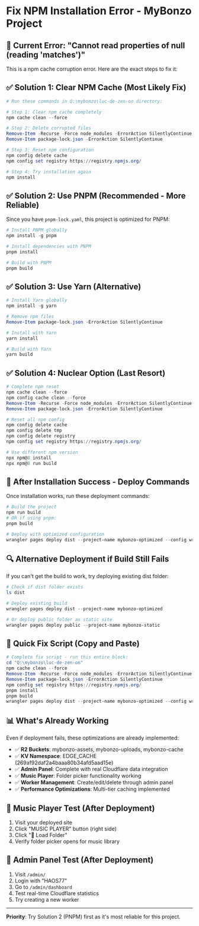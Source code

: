 # Fix NPM Installation Error - MyBonzo Project

## 🚨 Current Error: "Cannot read properties of null (reading 'matches')"

This is a npm cache corruption error. Here are the exact steps to fix it:

## ✅ Solution 1: Clear NPM Cache (Most Likely Fix)

```powershell
# Run these commands in Q:\mybonzo\luc-de-zen-on directory:

# Step 1: Clear npm cache completely
npm cache clean --force

# Step 2: Delete corrupted files
Remove-Item -Recurse -Force node_modules -ErrorAction SilentlyContinue
Remove-Item package-lock.json -ErrorAction SilentlyContinue

# Step 3: Reset npm configuration
npm config delete cache
npm config set registry https://registry.npmjs.org/

# Step 4: Try installation again
npm install
```

## ✅ Solution 2: Use PNPM (Recommended - More Reliable)

Since you have `pnpm-lock.yaml`, this project is optimized for PNPM:

```powershell
# Install PNPM globally
npm install -g pnpm

# Install dependencies with PNPM
pnpm install

# Build with PNPM
pnpm build
```

## ✅ Solution 3: Use Yarn (Alternative)

```powershell
# Install Yarn globally
npm install -g yarn

# Remove npm files
Remove-Item package-lock.json -ErrorAction SilentlyContinue

# Install with Yarn
yarn install

# Build with Yarn
yarn build
```

## ✅ Solution 4: Nuclear Option (Last Resort)

```powershell
# Complete npm reset
npm cache clean --force
npm config cache clean --force
Remove-Item -Recurse -Force node_modules -ErrorAction SilentlyContinue
Remove-Item package-lock.json -ErrorAction SilentlyContinue

# Reset all npm config
npm config delete cache
npm config delete tmp
npm config delete registry
npm config set registry https://registry.npmjs.org/

# Use different npm version
npx npm@8 install
npx npm@8 run build
```

## 🚀 After Installation Success - Deploy Commands

Once installation works, run these deployment commands:

```powershell
# Build the project
npm run build
# OR if using pnpm:
pnpm build

# Deploy with optimized configuration
wrangler pages deploy dist --project-name mybonzo-optimized --config wrangler-ultimate-optimized.jsonc
```

## 🔍 Alternative Deployment if Build Still Fails

If you can't get the build to work, try deploying existing dist folder:

```powershell
# Check if dist folder exists
ls dist

# Deploy existing build
wrangler pages deploy dist --project-name mybonzo-optimized

# Or deploy public folder as static site
wrangler pages deploy public --project-name mybonzo-static
```

## 🎯 Quick Fix Script (Copy and Paste)

```powershell
# Complete fix script - run this entire block:
cd "Q:\mybonzo\luc-de-zen-on"
npm cache clean --force
Remove-Item -Recurse -Force node_modules -ErrorAction SilentlyContinue
Remove-Item package-lock.json -ErrorAction SilentlyContinue
npm config set registry https://registry.npmjs.org/
pnpm install
pnpm build
wrangler pages deploy dist --project-name mybonzo-optimized --config wrangler-ultimate-optimized.jsonc
```

## 📊 What's Already Working

Even if deployment fails, these optimizations are already implemented:

- ✅ **R2 Buckets**: mybonzo-assets, mybonzo-uploads, mybonzo-cache
- ✅ **KV Namespace**: EDGE_CACHE (269af92daf2a4baaa80b34afd5aad15e)
- ✅ **Admin Panel**: Complete with real Cloudflare data integration
- ✅ **Music Player**: Folder picker functionality working
- ✅ **Worker Management**: Create/edit/delete through admin panel
- ✅ **Performance Optimizations**: Multi-tier caching implemented

## 🎵 Music Player Test (After Deployment)

1. Visit your deployed site
2. Click "MUSIC PLAYER" button (right side)
3. Click "📁 Load Folder" 
4. Verify folder picker opens for music library

## 🔧 Admin Panel Test (After Deployment)

1. Visit `/admin/` 
2. Login with "HAOS77"
3. Go to `/admin/dashboard`
4. Test real-time Cloudflare statistics
5. Try creating a new worker

---

**Priority**: Try Solution 2 (PNPM) first as it's most reliable for this project.
